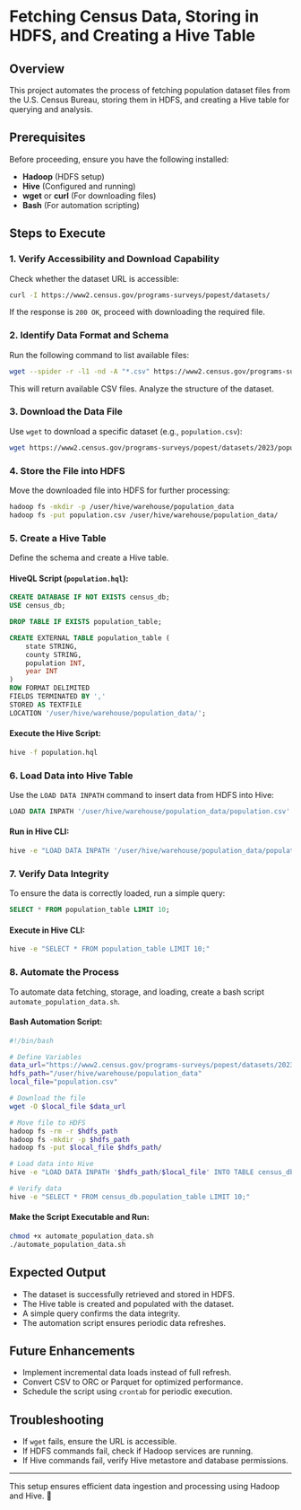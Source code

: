 # Fetching Census Data, Storing in HDFS, and Creating a Hive Table

## Overview
This project automates the process of fetching population dataset files from the U.S. Census Bureau, storing them in HDFS, and creating a Hive table for querying and analysis.

## Prerequisites
Before proceeding, ensure you have the following installed:

- **Hadoop** (HDFS setup)
- **Hive** (Configured and running)
- **wget** or **curl** (For downloading files)
- **Bash** (For automation scripting)

## Steps to Execute

### 1. Verify Accessibility and Download Capability
Check whether the dataset URL is accessible:
```bash
curl -I https://www2.census.gov/programs-surveys/popest/datasets/
```
If the response is `200 OK`, proceed with downloading the required file.

### 2. Identify Data Format and Schema
Run the following command to list available files:
```bash
wget --spider -r -l1 -nd -A "*.csv" https://www2.census.gov/programs-surveys/popest/datasets/
```
This will return available CSV files. Analyze the structure of the dataset.

### 3. Download the Data File
Use `wget` to download a specific dataset (e.g., `population.csv`):
```bash
wget https://www2.census.gov/programs-surveys/popest/datasets/2023/population.csv -O population.csv
```

### 4. Store the File into HDFS
Move the downloaded file into HDFS for further processing:
```bash
hadoop fs -mkdir -p /user/hive/warehouse/population_data
hadoop fs -put population.csv /user/hive/warehouse/population_data/
```

### 5. Create a Hive Table
Define the schema and create a Hive table.

#### HiveQL Script (`population.hql`):
```sql
CREATE DATABASE IF NOT EXISTS census_db;
USE census_db;

DROP TABLE IF EXISTS population_table;

CREATE EXTERNAL TABLE population_table (
    state STRING,
    county STRING,
    population INT,
    year INT
)
ROW FORMAT DELIMITED
FIELDS TERMINATED BY ','
STORED AS TEXTFILE
LOCATION '/user/hive/warehouse/population_data/';
```
#### Execute the Hive Script:
```bash
hive -f population.hql
```

### 6. Load Data into Hive Table
Use the `LOAD DATA INPATH` command to insert data from HDFS into Hive:
```sql
LOAD DATA INPATH '/user/hive/warehouse/population_data/population.csv' INTO TABLE population_table;
```
#### Run in Hive CLI:
```bash
hive -e "LOAD DATA INPATH '/user/hive/warehouse/population_data/population.csv' INTO TABLE population_table;"
```

### 7. Verify Data Integrity
To ensure the data is correctly loaded, run a simple query:
```sql
SELECT * FROM population_table LIMIT 10;
```
#### Execute in Hive CLI:
```bash
hive -e "SELECT * FROM population_table LIMIT 10;"
```

### 8. Automate the Process
To automate data fetching, storage, and loading, create a bash script `automate_population_data.sh`.

#### Bash Automation Script:
```bash
#!/bin/bash

# Define Variables
data_url="https://www2.census.gov/programs-surveys/popest/datasets/2023/population.csv"
hdfs_path="/user/hive/warehouse/population_data"
local_file="population.csv"

# Download the file
wget -O $local_file $data_url

# Move file to HDFS
hadoop fs -rm -r $hdfs_path
hadoop fs -mkdir -p $hdfs_path
hadoop fs -put $local_file $hdfs_path/

# Load data into Hive
hive -e "LOAD DATA INPATH '$hdfs_path/$local_file' INTO TABLE census_db.population_table;"

# Verify data
hive -e "SELECT * FROM census_db.population_table LIMIT 10;"
```

#### Make the Script Executable and Run:
```bash
chmod +x automate_population_data.sh
./automate_population_data.sh
```

## Expected Output
- The dataset is successfully retrieved and stored in HDFS.
- The Hive table is created and populated with the dataset.
- A simple query confirms the data integrity.
- The automation script ensures periodic data refreshes.

## Future Enhancements
- Implement incremental data loads instead of full refresh.
- Convert CSV to ORC or Parquet for optimized performance.
- Schedule the script using `crontab` for periodic execution.

## Troubleshooting
- If `wget` fails, ensure the URL is accessible.
- If HDFS commands fail, check if Hadoop services are running.
- If Hive commands fail, verify Hive metastore and database permissions.

---
This setup ensures efficient data ingestion and processing using Hadoop and Hive. 🚀

